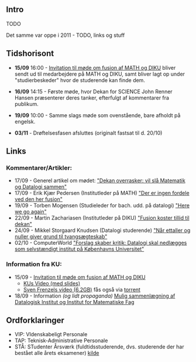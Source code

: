 ## Intro

TODO

Det samme var oppe i 2011 - TODO, links og stuff

## Tidshorisont

* **15/09** 16:00 - [Invitation til møde om fusion af MATH og DIKU][math-diku-invitation] bliver sendt ud til medarbejdere på MATH og DIKU, samt bliver lagt op under "studierbeskeder" hvor de studerende kan finde dem.

* **16/09** 14:15 - Første møde, hvor Dekan for SCIENCE John Renner Hansen præsenterer deres tanker, efterfulgt af kommentarer fra publikum.

* **19/09** 10:00 - Samme slags møde som ovenstående, bare afholdt på engelsk.

* **03/11** - Drøftelsesfasen afsluttes (originalt fastsat til d. 20/10)

## Links

### Kommentarer/Artikler:

* 17/09 - Generel artikel om mødet: ["Dekan overrasker: vil slå Matematik og Datalogi sammen"](http://universitetsavisen.dk/uddannelse/dekan-overrasker-vil-sla-matematik-og-datalogi-sammen)
* 17/09 - Erik Kjær Pedersen (Institutleder på MATH) ["Der er ingen fordele ved den her fusion"](http://universitetsavisen.dk/videnskab/institutleder-der-er-ingen-fordele-ved-den-her-fusion)
* 19/09 - Torben Mogensen (Studieleder for bach. udd. på datalogi) ["Here we go again"](http://www.version2.dk/blog/here-we-go-again-68708)
* 22/09 - Martin Zachariasen (Institutleder på DIKU) ["Fusion koster tillid til dekan"](http://universitetsavisen.dk/politik/datalogis-institutleder-fusion-koster-tillid-til-dekan)
* 24/09 - Mikkel Storgaard Knudsen (Datalogi studerende) ["Når ettaller og nuller giver grund til tvangsægteskab"](http://universitetsavisen.dk/debat/nar-ettaller-og-nuller-giver-grund-til-tvangsaegteskab)
* 02/10 - ComputerWorld ["Forslag skaber kritik: Datalogi skal nedlægges som selvstændigt institut på Københavns Universitet"](http://www.computerworld.dk/art/232045/forslag-skaber-kritik-datalogi-skal-nedlaegges-som-selvstaendigt-institut-paa-koebenhavns-universitet) 

### Information fra KU:

* 15/09 - [Invitation til møde om fusion af MATH og DIKU][math-diku-invitation]
    * [KUs Video (med slides)](https://ku.23video.com/1086107.ihtml/player.html?token=f4df3b5b26504e57941ad44f08b3b954&source=embed&photo_id=10321596)
    * [Sven Frenzels video (6.2GB)](http://msdiku.frenzel.dk/) fås også via [torrent](msdiku.frenzel.dk/msdiku.torrent)
* 18/09 - Information _(og lidt propaganda)_ [Mulig sammenlægning af Datalogisk Institut og Institut for Matematiske Fag ](https://intranet.ku.dk/science/dk/Nyheder_og_kalender/Sider/MuligsammenlagningafDatalogiskInstitutogInstitutforMatematiskeFag.aspx)

## Ordforklaringer

* VIP: VIdenskabeligt Personale
* TAP: Teknisk-Administrative Personale
* STÅ: STudenter Årsværk (fuldtidsstuderende, dvs. studerende der har bestået alle årets eksamener) [kilde](http://tal.ku.dk/studerende/F_studerende/)

 [math-diku-invitation]: https://intranet.ku.dk/science/dk/studerende/studiebeskeder/Sider/invitation-mode-fusion-MATH-DIKU2.aspx
